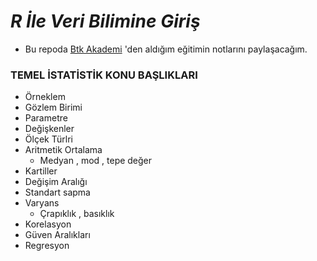 # _*R İle Veri Bilimine Giriş*_
+ Bu repoda  [Btk Akademi](https://www.btkakademi.gov.tr/portal/course/r-ile-veri-bilimine-giris-13050) 'den aldığım eğitimin notlarını paylaşacağım.

### TEMEL İSTATİSTİK KONU BAŞLIKLARI
+ Örneklem
+ Gözlem Birimi  
+ Parametre
+ Değişkenler
+ Ölçek Türlri
+ Aritmetik Ortalama
    + Medyan , mod , tepe değer
+ Kartiller 
+ Değişim Aralığı
+ Standart sapma
+ Varyans
    + Çrapıklık , basıklık
+ Korelasyon
+ Güven Aralıkları 
+ Regresyon

